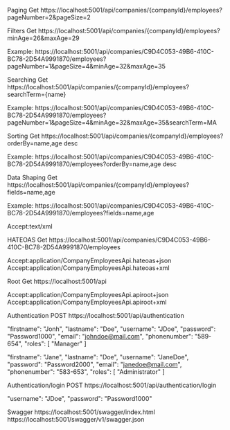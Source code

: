 Paging
Get  https://localhost:5001/api/companies/{companyId}/employees?pageNumber=2&pageSize=2

Filters
Get https://localhost:5001/api/companies/{companyId}/employees?minAge=26&maxAge=29

Example:
https://localhost:5001/api/companies/C9D4C053-49B6-410C-BC78-2D54A9991870/employees?pageNumber=1&pageSize=4&minAge=32&maxAge=35


Searching
Get https://localhost:5001/api/companies/{companyId}/employees?searchTerm={name}

Example:
https://localhost:5001/api/companies/C9D4C053-49B6-410C-BC78-2D54A9991870/employees?pageNumber=1&pageSize=4&minAge=32&maxAge=35&searchTerm=MA


Sorting
Get https://localhost:5001/api/companies/{companyId}/employees?orderBy=name,age desc

Example:
https://localhost:5001/api/companies/C9D4C053-49B6-410C-BC78-2D54A9991870/employees?orderBy=name,age desc


Data Shaping
Get https://localhost:5001/api/companies/{companyId}/employees?fields=name,age

Example:
https://localhost:5001/api/companies/C9D4C053-49B6-410C-BC78-2D54A9991870/employees?fields=name,age

Accept:text/xml

HATEOAS
Get https://localhost:5001/api/companies/C9D4C053-49B6-410C-BC78-2D54A9991870/employees

Accept:application/CompanyEmployeesApi.hateoas+json
Accept:application/CompanyEmployeesApi.hateoas+xml

Root
Get https://localhost:5001/api

Accept:application/CompanyEmployeesApi.apiroot+json
Accept:application/CompanyEmployeesApi.apiroot+xml

Authentication
POST https://localhost:5001/api/authentication

  "firstname": "Jonh",
  "lastname": "Doe",
  "username": "JDoe",
  "password": "Password1000",
  "email": "johndoe@mail.com",
  "phonenumber": "589-654",
  "roles": [
    "Manager"
  ]

  "firstname": "Jane",
  "lastname": "Doe",
  "username": "JaneDoe",
  "password": "Password2000",
  "email": "janedoe@mail.com",
  "phonenumber": "583-653",
  "roles": [
    "Administrator"
  ]

Authentication/login
POST https://localhost:5001/api/authentication/login

"username": "JDoe",
"password": "Password1000"

Swagger
https://localhost:5001/swagger/index.html
https://localhost:5001/swagger/v1/swagger.json
